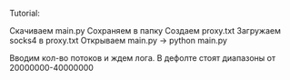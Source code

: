 Tutorial:

Скачиваем main.py
Сохраняем в папку
Создаем proxy.txt
Загружаем socks4 в proxy.txt
Открываем main.py -> python main.py

Вводим кол-во потоков и ждем лога.
В дефолте стоят диапазоны от 20000000-40000000
